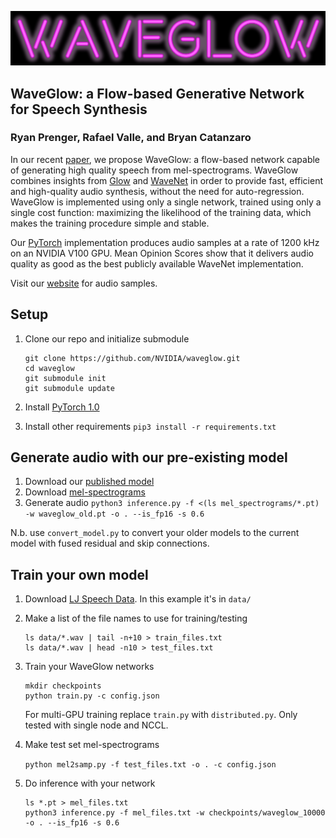![WaveGlow](waveglow_logo.png "WaveGLow")

## WaveGlow: a Flow-based Generative Network for Speech Synthesis

### Ryan Prenger, Rafael Valle, and Bryan Catanzaro

In our recent [paper], we propose WaveGlow: a flow-based network capable of
generating high quality speech from mel-spectrograms. WaveGlow combines insights
from [Glow] and [WaveNet] in order to provide fast, efficient and high-quality
audio synthesis, without the need for auto-regression. WaveGlow is implemented
using only a single network, trained using only a single cost function:
maximizing the likelihood of the training data, which makes the training
procedure simple and stable.

Our [PyTorch] implementation produces audio samples at a rate of 1200
kHz on an NVIDIA V100 GPU. Mean Opinion Scores show that it delivers audio
quality as good as the best publicly available WaveNet implementation.

Visit our [website] for audio samples.

## Setup

1. Clone our repo and initialize submodule

   ```command
   git clone https://github.com/NVIDIA/waveglow.git
   cd waveglow
   git submodule init
   git submodule update
   ```

2. Install [PyTorch 1.0]  

3. Install other requirements `pip3 install -r requirements.txt`

## Generate audio with our pre-existing model

1. Download our [published model]
2. Download [mel-spectrograms]
3. Generate audio `python3 inference.py -f <(ls mel_spectrograms/*.pt) -w waveglow_old.pt -o . --is_fp16 -s 0.6`  

N.b. use `convert_model.py` to convert your older models to the current model
with fused residual and skip connections.

## Train your own model

1. Download [LJ Speech Data]. In this example it's in `data/`

2. Make a list of the file names to use for training/testing

   ```command
   ls data/*.wav | tail -n+10 > train_files.txt
   ls data/*.wav | head -n10 > test_files.txt
   ```

3. Train your WaveGlow networks

   ```command
   mkdir checkpoints
   python train.py -c config.json
   ```

   For multi-GPU training replace `train.py` with `distributed.py`.  Only tested with single node and NCCL.

4. Make test set mel-spectrograms

   `python mel2samp.py -f test_files.txt -o . -c config.json`

5. Do inference with your network

   ```command
   ls *.pt > mel_files.txt
   python3 inference.py -f mel_files.txt -w checkpoints/waveglow_10000 -o . --is_fp16 -s 0.6
   ```

[//]: # (TODO)
[//]: # (PROVIDE INSTRUCTIONS FOR DOWNLOADING LJS)
[pytorch 1.0]: https://github.com/pytorch/pytorch#installation
[website]: https://nv-adlr.github.io/WaveGlow
[paper]: https://arxiv.org/abs/1811.00002
[WaveNet implementation]: https://github.com/r9y9/wavenet_vocoder
[Glow]: https://blog.openai.com/glow/
[WaveNet]: https://deepmind.com/blog/wavenet-generative-model-raw-audio/
[PyTorch]: http://pytorch.org
[published model]: https://drive.google.com/file/d/1cjKPHbtAMh_4HTHmuIGNkbOkPBD9qwhj/view?usp=sharing
[mel-spectrograms]: https://drive.google.com/file/d/1g_VXK2lpP9J25dQFhQwx7doWl_p20fXA/view?usp=sharing
[LJ Speech Data]: https://keithito.com/LJ-Speech-Dataset
